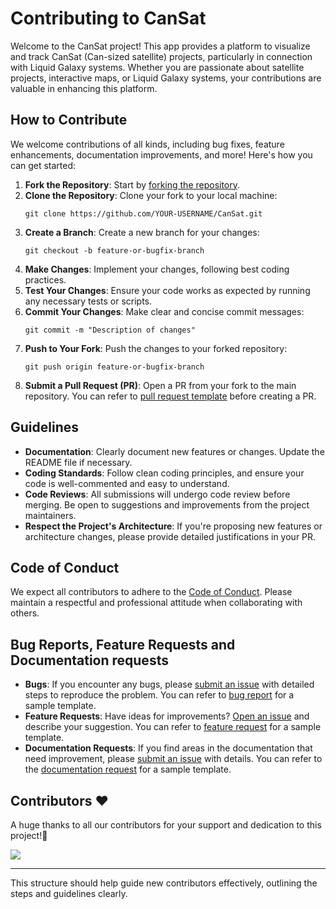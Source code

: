 # Contributing to CanSat

Welcome to the CanSat project! This app provides a platform to visualize and track CanSat (Can-sized satellite) projects, particularly in connection with Liquid Galaxy systems. Whether you are passionate about satellite projects, interactive maps, or Liquid Galaxy systems, your contributions are valuable in enhancing this platform.

## How to Contribute

We welcome contributions of all kinds, including bug fixes, feature enhancements, documentation improvements, and more! Here's how you can get started:

1. **Fork the Repository**: Start by [forking the repository](https://github.com/andoriyaprashant/CanSat).
2. **Clone the Repository**: Clone your fork to your local machine:
    ```
    git clone https://github.com/YOUR-USERNAME/CanSat.git
    ```
3. **Create a Branch**: Create a new branch for your changes:
    ```
    git checkout -b feature-or-bugfix-branch
    ```
4. **Make Changes**: Implement your changes, following best coding practices.
5. **Test Your Changes**: Ensure your code works as expected by running any necessary tests or scripts.
6. **Commit Your Changes**: Make clear and concise commit messages:
    ```
    git commit -m "Description of changes"
    ```
7. **Push to Your Fork**: Push the changes to your forked repository:
    ```
    git push origin feature-or-bugfix-branch
    ```
8. **Submit a Pull Request (PR)**: Open a PR from your fork to the main repository. You can refer to [pull request template](PULL_REQUEST.md) before creating a PR.

## Guidelines

- **Documentation**: Clearly document new features or changes. Update the README file if necessary.
- **Coding Standards**: Follow clean coding principles, and ensure your code is well-commented and easy to understand.
- **Code Reviews**: All submissions will undergo code review before merging. Be open to suggestions and improvements from the project maintainers.
- **Respect the Project's Architecture**: If you're proposing new features or architecture changes, please provide detailed justifications in your PR.

## Code of Conduct

We expect all contributors to adhere to the [Code of Conduct](CODE_OF_CONDUCT.md). Please maintain a respectful and professional attitude when collaborating with others.

## Bug Reports, Feature Requests and Documentation requests

- **Bugs**: If you encounter any bugs, please [submit an issue](https://github.com/andoriyaprashant/CanSat/issues) with detailed steps to reproduce the problem. You can refer to [bug report](./.github/ISSUE_TEMPLATE/bug_report.md) for a sample template.
- **Feature Requests**: Have ideas for improvements? [Open an issue](https://github.com/andoriyaprashant/CanSat/issues) and describe your suggestion. You can refer to [feature request](./.github/ISSUE_TEMPLATE/feature_request.md) for a sample template.
- **Documentation Requests**: If you find areas in the documentation that need improvement, please [submit an issue](https://github.com/andoriyaprashant/CanSat/issues) with details. You can refer to the [documentation request](./.github/ISSUE_TEMPLATE/documentation_request.md) for a sample template.

## Contributors ❤️

A huge thanks to all our contributors for your support and dedication to this project!🌟

<a href="https://github.com/andoriyaprashant/CanSat/graphs/contributors">
  <img src="https://contrib.rocks/image?repo=andoriyaprashant/CanSat" />
</a>

---

This structure should help guide new contributors effectively, outlining the steps and guidelines clearly.
